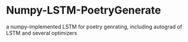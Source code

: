 # Numpy-LSTM-PoetryGenerate
a numpy-implemented LSTM for poetry genrating, including autograd of LSTM and several optimizers
